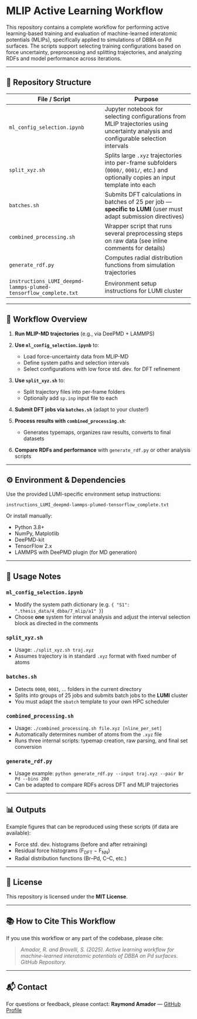 # MLIP Active Learning Workflow

This repository contains a complete workflow for performing active learning-based training and evaluation of machine-learned interatomic potentials (MLIPs), specifically applied to simulations of DBBA on Pd surfaces. The scripts support selecting training configurations based on force uncertainty, preprocessing and splitting trajectories, and analyzing RDFs and model performance across iterations.

---

## 📁 Repository Structure

| File / Script                                                    | Purpose                                                                                                                               |
| ---------------------------------------------------------------- | ------------------------------------------------------------------------------------------------------------------------------------- |
| `ml_config_selection.ipynb`                                      | Jupyter notebook for selecting configurations from MLIP trajectories using uncertainty analysis and configurable selection intervals  |
| `split_xyz.sh`                                                   | Splits large `.xyz` trajectories into per-frame subfolders (`0000/`, `0001/`, etc.) and optionally copies an input template into each |
| `batches.sh`                                                     | Submits DFT calculations in batches of 25 per job — **specific to LUMI** (user must adapt submission directives)                      |
| `combined_processing.sh`                                         | Wrapper script that runs several preprocessing steps on raw data (see inline comments for details)                                    |
| `generate_rdf.py`                                                | Computes radial distribution functions from simulation trajectories                                                                   |
| `instructions_LUMI_deepmd-lammps-plumed-tensorflow_complete.txt` | Environment setup instructions for LUMI cluster                                                                                       |

---

## 🔁 Workflow Overview

1. **Run MLIP-MD trajectories** (e.g., via DeePMD + LAMMPS)
2. **Use `ml_config_selection.ipynb`** to:

   * Load force-uncertainty data from MLIP-MD
   * Define system paths and selection intervals
   * Select configurations with low force std. dev. for DFT refinement
3. **Use `split_xyz.sh`** to:

   * Split trajectory files into per-frame folders
   * Optionally add `sp.inp` input file to each
4. **Submit DFT jobs via `batches.sh`** (adapt to your cluster!)
5. **Process results with `combined_processing.sh`**:

   * Generates typemaps, organizes raw results, converts to final datasets
6. **Compare RDFs and performance** with `generate_rdf.py` or other analysis scripts

---

## ⚙️ Environment & Dependencies

Use the provided LUMI-specific environment setup instructions:

```
instructions_LUMI_deepmd-lammps-plumed-tensorflow_complete.txt
```

Or install manually:

* Python 3.8+
* NumPy, Matplotlib
* DeePMD-kit
* TensorFlow 2.x
* LAMMPS with DeePMD plugin (for MD generation)

---

## 📓 Usage Notes

### `ml_config_selection.ipynb`

* Modify the system path dictionary (e.g. `{ "S1": ".thesis_data/4_dbba/7_mlip/a1" }`)
* Choose **one** system for interval analysis and adjust the interval selection block as directed in the comments

### `split_xyz.sh`

* Usage: `./split_xyz.sh traj.xyz`
* Assumes trajectory is in standard `.xyz` format with fixed number of atoms

### `batches.sh`

* Detects `0000`, `0001`, ... folders in the current directory
* Splits into groups of 25 jobs and submits batch jobs to the **LUMI** cluster
* You must adapt the `sbatch` template to your own HPC scheduler

### `combined_processing.sh`

* Usage: `./combined_processing.sh file.xyz [nline_per_set]`
* Automatically determines number of atoms from the `.xyz` file
* Runs three internal scripts: typemap creation, raw parsing, and final set conversion

### `generate_rdf.py`

* Usage example: `python generate_rdf.py --input traj.xyz --pair Br Pd --bins 200`
* Can be adapted to compare RDFs across DFT and MLIP trajectories

---

## 📊 Outputs

Example figures that can be reproduced using these scripts (if data are available):

* Force std. dev. histograms (before and after retraining)
* Residual force histograms (F<sub>DFT</sub> − F<sub>NN</sub>)
* Radial distribution functions (Br–Pd, C–C, etc.)

---

## 📄 License

This repository is licensed under the **MIT License**.

---

## 📚 How to Cite This Workflow

If you use this workflow or any part of the codebase, please cite:

> *Amador, R. and Brovelli, S. (2025). Active learning workflow for machine-learned interatomic potentials of DBBA on Pd surfaces. GitHub Repository.*

---

## 📬 Contact

For questions or feedback, please contact:
**Raymond Amador** — [GitHub Profile](https://github.com/ramador09/)
